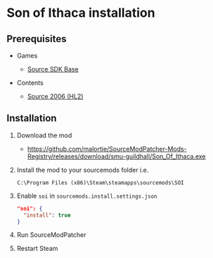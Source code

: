 # Son of Ithaca installation

## Prerequisites

- Games
  - [Source SDK Base](../../../game-installation/game-installation/source-sdk-base.md)

- Contents
  - [Source 2006 (HL2)](../../../SourceContentInstaller/v0/content-installation/source-2006.md#hl2-content)

## Installation

1. Download the mod

   - <https://github.com/malortie/SourceModPatcher-Mods-Registry/releases/download/smu-guildhall/Son_Of_Ithaca.exe>

2. Install the mod to your sourcemods folder i.e.

   ```text
   C:\Program Files (x86)\Steam\steamapps\sourcemods\SOI
   ```

3. Enable `soi` in `sourcemods.install.settings.json`

   ```json
   "soi": {
     "install": true
   }
   ```

4. Run SourceModPatcher
5. Restart Steam
